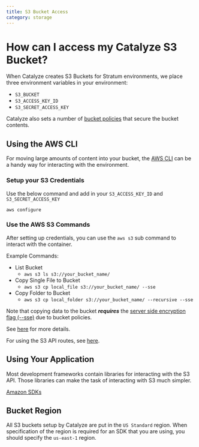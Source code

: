 ```yaml
---
title: S3 Bucket Access
category: storage
---
```


# How can I access my Catalyze S3 Bucket?

When Catalyze creates S3 Buckets for Stratum environments, we place three environment variables in your environment:

- `S3_BUCKET`
- `S3_ACCESS_KEY_ID`
- `S3_SECRET_ACCESS_KEY`

Catalyze also sets a number of [bucket policies](//resources.catalyze.io/stratum/articles/s3-bucket-policies) that secure the bucket contents.

## Using the AWS CLI

For moving large amounts of content into your bucket, the [AWS CLI](https://aws.amazon.com/cli/) can be a handy way for interacting with the environment.

### Setup your S3 Credentials

Use the below command and add in your `S3_ACCESS_KEY_ID` and `S3_SECRET_ACCESS_KEY`

`aws configure`

### Use the AWS S3 Commands

After setting up credentials, you can use the `aws s3` sub command to interact with the container.

Example Commands:

- List Bucket
  - `aws s3 ls s3://your_bucket_name/`
- Copy Single File to Bucket
  - `aws s3 cp local_file s3://your_bucket_name/ --sse`
- Copy Folder to Bucket
  - `aws s3 cp local_folder s3://your_bucket_name/ --recursive --sse`

Note that copying data to the bucket ***requires*** the [server side encryption flag (--sse)](//resources.catalyze.io/stratum/articles/s3-bucket-policies#require-server-side-encryption) due to bucket policies.

See [here](http://docs.aws.amazon.com/cli/latest/reference/s3/index.html) for more details.

For using the S3 API routes, see [here](http://docs.aws.amazon.com/cli/latest/reference/s3api/index.html).

## Using Your Application

Most development frameworks contain libraries for interacting with the S3 API. Those libraries can make the task of interacting with S3 much simpler.

[Amazon SDKs](https://aws.amazon.com/tools/)

## Bucket Region

All S3 buckets setup by Catalyze are put in the `US Standard` region. When specification of the region is required for an SDK that you are using, you should specify the `us-east-1` region.
